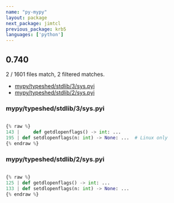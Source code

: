 ```yaml
---
name: "py-mypy"
layout: package
next_package: jimtcl
previous_package: krb5
languages: ['python']
---
```

## 0.740
2 / 1601 files match, 2 filtered matches.

 - [mypy/typeshed/stdlib/3/sys.pyi](#mypytypeshedstdlib3syspyi)
 - [mypy/typeshed/stdlib/2/sys.pyi](#mypytypeshedstdlib2syspyi)

### mypy/typeshed/stdlib/3/sys.pyi

```python

{% raw %}
143 |     def getdlopenflags() -> int: ...
195 | def setdlopenflags(n: int) -> None: ...  # Linux only
{% endraw %}

```
### mypy/typeshed/stdlib/2/sys.pyi

```python

{% raw %}
125 | def getdlopenflags() -> int: ...
133 | def setdlopenflags(n: int) -> None: ...
{% endraw %}

```